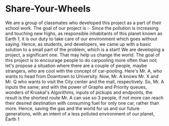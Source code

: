 # Share-Your-Wheels

We are a group of classmates who developed this project as a part of their school work. 
The goal of our project is :- 
Since the pollution is increasing and touching new highs, as responsible
inhabitants of this planet known as Earth 1, it is our duty to take care
of our environment which goes without saying. Hence, as students, and
developers, we came up with a basic solution to a small part of the
problem, which is a start! We are developing a project, a significant one.
That may help us change the world. The goal of this project is to
encourage people to do carpooling more often than not; let's propose a
situation where there are a couple of people, maybe strangers, who are
cool with the concept of car-pooling. Here's Mr. A, who wants to head
from Downtown to University. Now, Mr. A knows Mr. X and Mr. Q who
wants to visit the City center and the mall, respectively. So, Mr. A
inputs the same; and with the power of Graphs and Priority queues,
wonders of Kruskal's Algorithms, inputs of pickups and
endpoints, the result is the shortest route Mr. A can use so 3 people, if
not more can reach their desired destination with consuming fuel for
only one car, rather than more. Hence, saving the gas and the world for
us and our future generations, with an intent of a less polluted
environment of our planet, Earth 1
